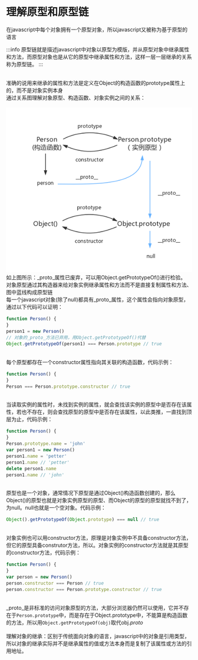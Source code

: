 # 理解原型和原型链

在javascript中每个对象拥有一个原型对象，所以javascript又被称为基于原型的语言<br />

:::info
原型链就是描述javascript中对象以原型为模版，并从原型对象中继承属性和方法，而原型对象也是从它的原型中继承属性和方法，这样一层一层继承的关系称为原型链。
:::

<br />准确的说用来继承的属性和方法是定义在Object的构造函数的prototype属性上的，而不是对象实例本身<br />通过关系图理解对象原型、构造函数、对象实例之间的关系：<br />
<br />
![prototype5.png](./images/prototype-prototypeChain/img-1.png)<br />如上图所示：_proto_属性已废弃，可以用Object.getPrototypeOf()进行检验。<br />对象原型通过其构造器来给对象实例继承属性和方法而不是直接复制属性和方法、图中蓝线构成原型链<br />每一个javascript对象(除了null)都具有_proto_属性，这个属性会指向对象原型，通过以下代码可以证明：<br />

```javascript
function Person() {
}
person1 = new Person()
// 对象的_proto_方法已弃用，用Object.getPrototypeOf()代替
Object.getPrototypeOf(person1) === Person.prototype // true
```

<br />每个原型都存在一个constructor属性指向其关联的构造函数，代码示例：<br />

```javascript
function Person() {
}
Person === Person.prototype.constructor // true
```

<br />当读取实例的属性时，未找到实例的属性，就会查找该实例的原型中是否存在该属性，若也不存在，则会查找原型的原型中是否存在该属性，以此类推，一直找到顶层为止，代码示例：<br />

```javascript
function Person() {
}
Person.prototype.name = 'john'
var person1 = new Person()
person1.name = 'petter'
person1.name // 'petter'
delete person1.name
person1.name // 'john'
```

<br />原型也是一个对象，通常情况下原型是通过Object()构造函数创建的，那么Object()的原型也就是对象实例原型的原型、而Object的原型的原型就找不到了，为null。null也就是一个空对象。代码示例：<br />

```javascript
Object().getPrototypeOf(Object.prototype) === null // true
```

<br />对象实例也可以用constructor方法，原理是对象实例中不具备constructor方法，但它的原型具备construtor方法，所以。对象实例的constructor方法就是其原型的constructor方法，代码示例：<br />

```javascript
function Person() {
}
var person = new Person()
person.constructor === Person // true
person.constructor === Person.prototype.constructor // true
```

<br />_proto_是非标准的访问对象原型的方法，大部分浏览器仍然可以使用，它并不存在于`Person.prototype`中，而是存在于Object.prototype中，不能算是构造函数的方法，所以用`Object.getPrototypeOf(obj)`取代obj._proto_<br />
<br />理解对象的继承：区别于传统面向对象的语言，javascript中的对象是引用类型，所以对象的继承实际并不是继承属性的值或方法本身而是复制了该属性或方法的引用地址。
